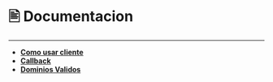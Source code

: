 # 🖹 Documentacion

---

- [**Como usar cliente**](https://github.com/RockstarDevCuba/terapy/blob/main/docs/using_client.md)
- [**Callback**](https://github.com/RockstarDevCuba/terapy/blob/main/docs/callbacks.md)
- [**Dominios Validos**](https://github.com/RockstarDevCuba/terapy/blob/main/docs/links_validos.md)





